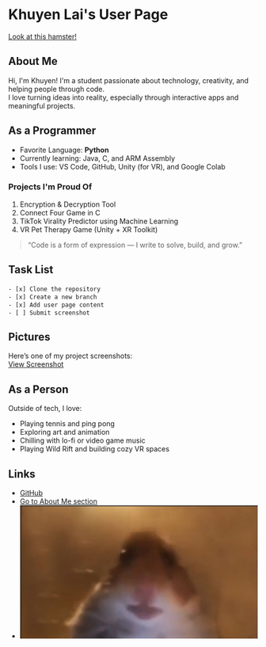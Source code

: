 # Khuyen Lai's User Page
[Look at this hamster!](hamster.png)

## About Me
Hi, I'm Khuyen! I'm a student passionate about technology, creativity, and helping people through code.  
I love turning ideas into reality, especially through interactive apps and meaningful projects.

## As a Programmer
- Favorite Language: **Python**
- Currently learning: Java, C, and ARM Assembly
- Tools I use: VS Code, GitHub, Unity (for VR), and Google Colab

### Projects I'm Proud Of
1. Encryption & Decryption Tool
2. Connect Four Game in C
3. TikTok Virality Predictor using Machine Learning
4. VR Pet Therapy Game (Unity + XR Toolkit)

> “Code is a form of expression — I write to solve, build, and grow.”

## Task List
```
- [x] Clone the repository
- [x] Create a new branch
- [x] Add user page content
- [ ] Submit screenshot
```
## Pictures  
Here’s one of my project screenshots:  
[View Screenshot](screenshots/Screenshot%202025-04-08%20160940.png)

## As a Person
Outside of tech, I love:
- Playing tennis and ping pong  
- Exploring art and animation  
- Chilling with lo-fi or video game music  
- Playing Wild Rift and building cozy VR spaces

## Links
- [GitHub](https://github.com/khuyenlai)
- [Go to About Me section](#about-me)
- ![See this picture of a hamster](hamster.png)
